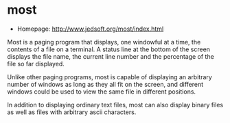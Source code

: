 # most

* Homepage: http://www.jedsoft.org/most/index.html

Most is a paging program that displays, one windowful at a time, the
 contents of a file on a terminal. A status line at the bottom of the
 screen displays the file name, the current line number and the percentage
 of the file so far displayed.

 Unlike other paging programs, most is capable of displaying an arbitrary
 number of windows as long as they all fit on the screen, and different
 windows could be used to view the same file in different positions.

 In addition to displaying ordinary text files, most can also display
 binary files as well as files with arbitrary ascii characters.
